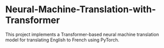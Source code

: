 # Neural-Machine-Translation-with-Transformer
This project implements a Transformer-based neural machine translation model for translating English to French using PyTorch.
